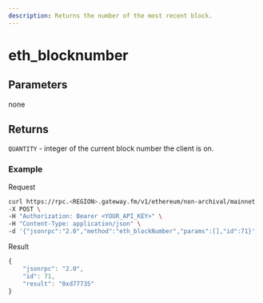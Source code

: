 ```yaml
---
description: Returns the number of the most recent block.
---
```


# eth\_blocknumber

## Parameters

none

## Returns

`QUANTITY` - integer of the current block number the client is on.

### **Example**

Request

```bash
curl https://rpc.<REGION>.gateway.fm/v1/ethereum/non-archival/mainnet  \
-X POST \
-H "Authorization: Bearer <YOUR_API_KEY>" \
-H "Content-Type: application/json" \
-d '{"jsonrpc":"2.0","method":"eth_blockNumber","params":[],"id":71}'
```

Result

```javascript
{
    "jsonrpc": "2.0",
    "id": 71,
    "result": "0xd77735"
}
```

